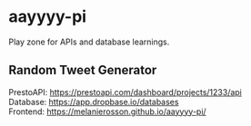 # aayyyy-pi
Play zone for APIs and database learnings.

## Random Tweet Generator
PrestoAPI: https://prestoapi.com/dashboard/projects/1233/api
<br>Database: https://app.dropbase.io/databases
<br>Frontend: https://melanierosson.github.io/aayyyy-pi/
